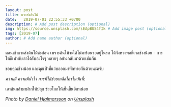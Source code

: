 ```yaml
---
layout: post
title: แวะส่งต้นไม้
date:   2019-07-01 22:55:33 +0700
description: # Add post description (optional)
img: https://source.unsplash.com/sEApBUS4fIk # Add image post (optional)
tags: [2019-07]
author: # Add name author (optional)
---
```

ตอนเช้าแวะส่งต้นไม้ซะก่อน เพราะต้นไม้จะได้ไม่มาร้อนรออยู่ในรถ ได้จังหวะพอดีเจอช่างน้อย - การให้ก็เท่ากับเราได้รับอะไรๆ หลายๆ อย่างกลับมาด้วยเช่นกัน

ขอบคุณช่างน้อย และคุณป้าที่แว่บออกมาทักทายกันด้วยนะครับ

<i class="fa fa-child" style="color:plum"></i>

*ความดี ความมีน้ำใจ การที่ได้ช่วยเหลือใครในวันนี้*:

เอาต้นกล้ามาฝากให้ปลุก ช่วยโลกให้เย็นขึ้นอีกหน่อย

*Photo by [Daniel Hjalmarsson](https://unsplash.com/@artic_studios) on [Unsplash](https://unsplash.com)*
